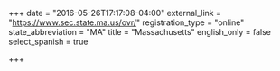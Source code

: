 +++
date = "2016-05-26T17:17:08-04:00"
external_link = "https://www.sec.state.ma.us/ovr/"
registration_type = "online"
state_abbreviation = "MA"
title = "Massachusetts"
english_only = false
select_spanish = true

+++
